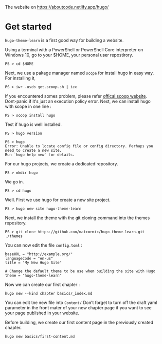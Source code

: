 The website on https://aboutcode.netlify.app/hugo/

# Get started

`hugo-theme-learn` is a first good way for building a website.

Using a terminal with a PowerShell or PowerShell Core interpreter on Windows 10, go to your $HOME, your personal user repostirory.

`PS > cd $HOME`

Next, we use a pakage manager named `scope` for install hugo in easy way.
For installing it,

`PS > iwr -useb get.scoop.sh | iex`

If you encountered somes problem, please refer [offical scoop website](https://scoop.sh/).
Dont-panic if it's just an execution policy error.
Next, we can install hugo with scope in one line :


`PS > scoop install hugo`

Test if hugo is well installed.

`PS > hugo version`

```
PS > hugo
Error: Unable to locate config file or config directory. Perhaps you need to create a new site.
Run `hugo help new` for details.
```

For our hugo projects, we create a dedicated repository.

`PS > mkdir hugo`

We go in.

`PS > cd hugo`

Well. First we use hugo for create a new site project.

`PS > hugo new site hugo-theme-learn`

Next, we install the theme with the git cloning command into the themes repository.

`PS > git clone https://github.com/matcornic/hugo-theme-learn.git ./themes`

You can now edit the file `config.toml` :

```
baseURL = "http://example.org/"
languageCode = "en-us"
title = "My New Hugo Site"

# Change the default theme to be use when building the site with Hugo
theme = "hugo-theme-learn"
```

Now we can create our first chapter :

`hugo new --kind chapter basics/_index.md`

You can edit tne new file into `Content/`
Don't forget to turn off the draft yaml parameter in the front mater of your new chapter page if you want to see your page published in your website.


Before building, we create our first content page in the previously created chapter.

`hugo new basics/first-content.md`

